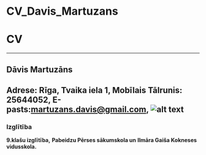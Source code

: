 # CV_Davis_Martuzans

# CV
---
## Dāvis Martuzāns
**Adrese: Rīga, Tvaika iela 1,**
**Mobīlais Tālrunis: 25644052,**
**E-pasts:martuzans.davis@gmail.com,**
![alt text](https://www.google.com/url?sa=i&url=https%3A%2F%2Ftwitter.com%2FkellianDumas1&psig=AOvVaw15fvapCL8Q2G_GwUrdHUWb&ust=1612347474014000&source=images&cd=vfe&ved=0CAIQjRxqFwoTCMDPwsb8yu4CFQAAAAAdAAAAABAD)
---
### Izglītība
**9.klašu izglītība,**
**Pabeidzu Pērses sākumskola un** 
**Ilmāra Gaiša Kokneses vidusskola.**


